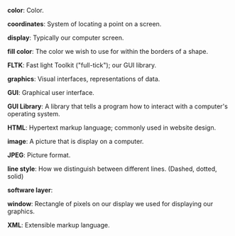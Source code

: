 **color**: Color.

**coordinates**: System of locating a point on a screen.

**display**: Typically our computer screen.

**fill color**: The color we wish to use for within the borders of a shape.

**FLTK**: Fast light Toolkit ("full-tick"); our GUI library.

**graphics**: Visual interfaces, representations of data.

**GUI**: Graphical user interface.

**GUI Library**: A library that tells a program how to interact with a computer's operating system.

**HTML**: Hypertext markup language; commonly used in website design.

**image**: A picture that is display on a computer.

**JPEG**: Picture format.
 
**line style**: How we distinguish between different lines. (Dashed, dotted, solid)

**software layer**: 

**window**: Rectangle of pixels on our display we used for displaying our graphics.

**XML**: Extensible markup language.